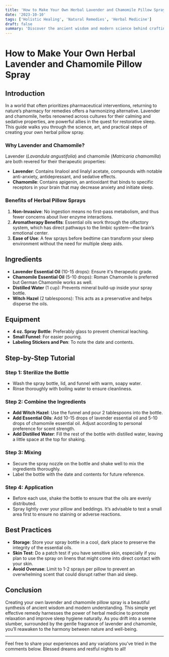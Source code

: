 ```yaml
---
title: 'How to Make Your Own Herbal Lavender and Chamomile Pillow Spray'
date: '2023-10-10'
tags: ['Holistic Healing', 'Natural Remedies', 'Herbal Medicine']
draft: false
summary: 'Discover the ancient wisdom and modern science behind crafting a soothing herbal pillow spray using lavender and chamomile. Perfect for enhancing sleep and relaxation naturally.'
---
```


# How to Make Your Own Herbal Lavender and Chamomile Pillow Spray

## Introduction

In a world that often prioritizes pharmaceutical interventions, returning to nature’s pharmacy for remedies offers a harmonizing alternative. Lavender and chamomile, herbs renowned across cultures for their calming and sedative properties, are powerful allies in the quest for restorative sleep. This guide walks you through the science, art, and practical steps of creating your own herbal pillow spray.

### Why Lavender and Chamomile?

Lavender (_Lavandula angustifolia_) and chamomile (_Matricaria chamomilla_) are both revered for their therapeutic properties:

- **Lavender**: Contains linalool and linalyl acetate, compounds with notable anti-anxiety, antidepressant, and sedative effects.
- **Chamomile**: Contains apigenin, an antioxidant that binds to specific receptors in your brain that may decrease anxiety and initiate sleep.

### Benefits of Herbal Pillow Sprays

1. **Non-Invasive**: No ingestion means no first-pass metabolism, and thus fewer concerns about liver enzyme interactions.
2. **Aromatherapy Benefits**: Essential oils work through the olfactory system, which has direct pathways to the limbic system—the brain’s emotional center.
3. **Ease of Use**: A few sprays before bedtime can transform your sleep environment without the need for multiple sleep aids.

## Ingredients

- **Lavender Essential Oil** (10-15 drops): Ensure it's therapeutic grade.
- **Chamomile Essential Oil** (5-10 drops): Roman Chamomile is preferred but German Chamomile works as well.
- **Distilled Water** (1 cup): Prevents mineral build-up inside your spray bottle.
- **Witch Hazel** (2 tablespoons): This acts as a preservative and helps disperse the oils.
  
## Equipment

- **4 oz. Spray Bottle**: Preferably glass to prevent chemical leaching.
- **Small Funnel**: For easier pouring.
- **Labeling Stickers and Pen**: To note the date and contents.

## Step-by-Step Tutorial

### Step 1: Sterilize the Bottle
- Wash the spray bottle, lid, and funnel with warm, soapy water.
- Rinse thoroughly with boiling water to ensure cleanliness.

### Step 2: Combine the Ingredients
- **Add Witch Hazel**: Use the funnel and pour 2 tablespoons into the bottle.
- **Add Essential Oils**: Add 10-15 drops of lavender essential oil and 5-10 drops of chamomile essential oil. Adjust according to personal preference for scent strength.
- **Add Distilled Water**: Fill the rest of the bottle with distilled water, leaving a little space at the top for shaking.

### Step 3: Mixing
- Secure the spray nozzle on the bottle and shake well to mix the ingredients thoroughly.
- Label the bottle with the date and contents for future reference.

### Step 4: Application
- Before each use, shake the bottle to ensure that the oils are evenly distributed.
- Spray lightly over your pillow and beddings. It’s advisable to test a small area first to ensure no staining or adverse reactions.

## Best Practices

- **Storage**: Store your spray bottle in a cool, dark place to preserve the integrity of the essential oils.
- **Skin Test**: Do a patch test if you have sensitive skin, especially if you plan to use the spray on linens that might come into direct contact with your skin.
- **Avoid Overuse**: Limit to 1-2 sprays per pillow to prevent an overwhelming scent that could disrupt rather than aid sleep.

## Conclusion

Creating your own lavender and chamomile pillow spray is a beautiful synthesis of ancient wisdom and modern understanding. This simple yet effective remedy harnesses the power of herbal medicine to promote relaxation and improve sleep hygiene naturally. As you drift into a serene slumber, surrounded by the gentle fragrance of lavender and chamomile, you’ll reawaken to the harmony between nature and well-being.

---

Feel free to share your experiences and any variations you’ve tried in the comments below. Blessed dreams and restful nights to all!